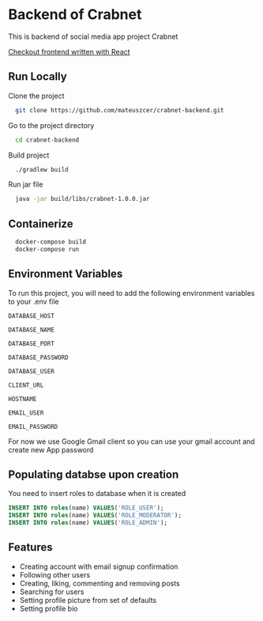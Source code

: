 # Backend of Crabnet

This is backend of social media app project Crabnet


[Checkout frontend written with React](https://github.com/mateuszcer/crabnet-frontend)


## Run Locally

Clone the project


```bash
  git clone https://github.com/mateuszcer/crabnet-backend.git
```

Go to the project directory

```bash
  cd crabnet-backend
```

Build project

```bash
  ./gradlew build
```

Run jar file

```bash
  java -jar build/libs/crabnet-1.0.0.jar
```

## Containerize 

```bash
  docker-compose build 
  docker-compose run 
```


## Environment Variables

To run this project, you will need to add the following environment variables to your .env file

`DATABASE_HOST`

`DATABASE_NAME`

`DATABASE_PORT`

`DATABASE_PASSWORD`

`DATABASE_USER` 

`CLIENT_URL`

`HOSTNAME`

`EMAIL_USER`

`EMAIL_PASSWORD`

For now we use Google Gmail client so you can use your gmail account and create new App password


## Populating databse upon creation
You need to insert roles to database when it is created

```sql
INSERT INTO roles(name) VALUES('ROLE_USER');
INSERT INTO roles(name) VALUES('ROLE_MODERATOR');
INSERT INTO roles(name) VALUES('ROLE_ADMIN');

```



## Features

- Creating account with email signup confirmation
- Following other users
- Creating, liking, commenting and removing posts
- Searching for users
- Setting profile picture from set of defaults
- Setting profile bio
